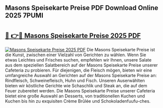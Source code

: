 ## Masons Speisekarte Preise PDF Download Online 2025 7PUMI

# <h2><a href="http://gccesqw.nevu.top/?p=Masons+Speisekarte+Preise">🔗 👉🔴 Masons Speisekarte Preise 2025 PDF</a></h2>

[![Masons Speisekarte Preise 2025 PDF](https://i.imgur.com/dBaPXMq.png)](http://gccesqw.nevu.top/?p=Masons+Speisekarte+Preise)
Die Masons Speisekarte Preise ist die Kunst, zwischen einer Vielzahl von Gerichten zu wählen. Wenn Sie etwas Leichtes und Frisches suchen, empfehlen wir Ihnen, unsere Salate aus dem speziellen Salatbereich auf der Masons Speisekarte Preise unserer Cafeteria zu probieren. Für diejenigen, die Fleisch mögen, bieten wir eine umfangreiche Auswahl an Gerichten auf der Masons Speisekarte Preise an: Rindfleisch, Schweinefleisch, Huhn und Fisch. Unseren Auserwählten bieten wir köstliche Gerichte wie Schaschlik und Steak an, die auf dem Feuer zubereitet werden. Die Masons Speisekarte Preise unserer Cafeteria bietet eine große Auswahl an Desserts, von traditionellen Kuchen und Kuchen bis hin zu exquisiten Crème Brûlée und Schokoladenfuufu-ches.
